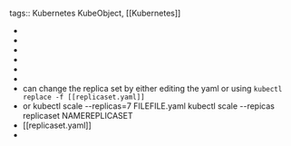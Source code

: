 tags:: Kubernetes KubeObject, [[Kubernetes]]

-
-
-
-
-
-
- can change the replica set by either editing the yaml or using `kubectl replace -f [[replicaset.yaml]] `
- or kubectl scale --replicas=7 FILEFILE.yaml
        kubectl scale --repicas replicaset NAMEREPLICASET
- [[replicaset.yaml]]
-